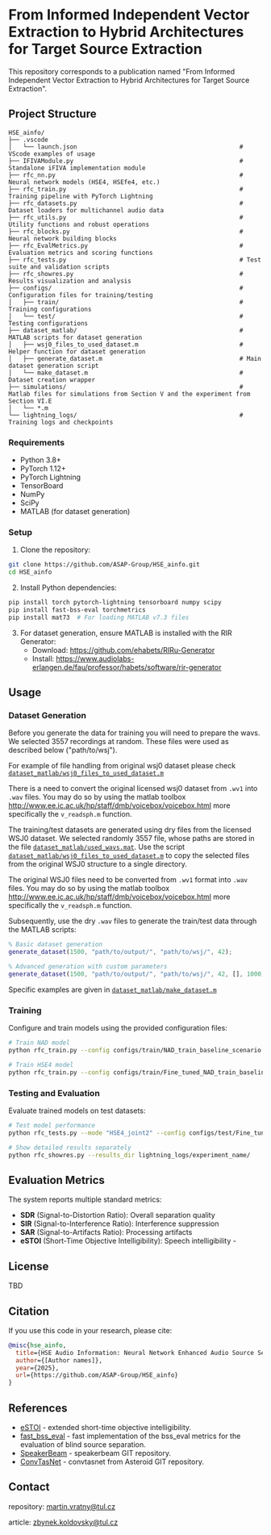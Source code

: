 # From Informed Independent Vector Extraction to Hybrid Architectures for Target Source Extraction

This repository corresponds to a publication named "From Informed Independent Vector Extraction to
Hybrid Architectures for Target Source Extraction".


## Project Structure

```
HSE_ainfo/
├── .vscode
│   └── launch.json                                             # VScode examples of usage
├── IFIVAModule.py                                              # Standalone iFIVA implementation module
├── rfc_nn.py                                                   # Neural network models (HSE4, HSEfe4, etc.)
├── rfc_train.py                                                # Training pipeline with PyTorch Lightning
├── rfc_datasets.py                                             # Dataset loaders for multichannel audio data
├── rfc_utils.py                                                # Utility functions and robust operations
├── rfc_blocks.py                                               # Neural network building blocks
├── rfc_EvalMetrics.py                                          # Evaluation metrics and scoring functions
├── rfc_tests.py                                                # Test suite and validation scripts
├── rfc_showres.py                                              # Results visualization and analysis
├── configs/                                                    # Configuration files for training/testing
│   ├── train/                                                  # Training configurations
│   └── test/                                                   # Testing configurations
├── dataset_matlab/                                             # MATLAB scripts for dataset generation
│   ├── wsj0_files_to_used_dataset.m                            # Helper function for dataset generation
│   ├── generate_dataset.m                                      # Main dataset generation script
│   └── make_dataset.m                                          # Dataset creation wrapper
├── simulations/                                                # Matlab files for simulations from Section V and the experiment from Section VI.E
│   └── *.m
└── lightning_logs/                                             # Training logs and checkpoints
```

### Requirements

- Python 3.8+
- PyTorch 1.12+
- PyTorch Lightning
- TensorBoard
- NumPy
- SciPy
- MATLAB (for dataset generation)

### Setup

1. Clone the repository:
```bash
git clone https://github.com/ASAP-Group/HSE_ainfo.git
cd HSE_ainfo
```

2. Install Python dependencies:
```bash
pip install torch pytorch-lightning tensorboard numpy scipy
pip install fast-bss-eval torchmetrics
pip install mat73  # For loading MATLAB v7.3 files
```

3. For dataset generation, ensure MATLAB is installed with the RIR Generator:
   - Download: https://github.com/ehabets/RIRu-Generator
   - Install: https://www.audiolabs-erlangen.de/fau/professor/habets/software/rir-generator

## Usage

### Dataset Generation
Before you generate the data for training you will need to prepare the wavs.
We selected 3557 recordings at random. These files were used as described below ("path/to/wsj").

For example of file handling from original wsj0 dataset please check [`dataset_matlab/wsj0_files_to_used_dataset.m`](dataset_matlab/wsj0_files_to_used_dataset.m)

There is a need to convert the original licensed wsj0 dataset from `.wv1` into `.wav` files.
You may do so by using the matlab toolbox http://www.ee.ic.ac.uk/hp/staff/dmb/voicebox/voicebox.html more specifically the `v_readsph.m` function.

The training/test datasets are generated using dry files from the licensed WSJ0 dataset. We selected randomly 3557 file, whose paths are stored in the file [`dataset_matlab/used_wavs.mat`](dataset_matlab/used_wavs.mat). Use the script [`dataset_matlab/wsj0_files_to_used_dataset.m`](dataset_matlab/wsj0_files_to_used_dataset.m) to copy the selected files from the original WSJ0 structure to a single directory.

The original WSJ0 files need to be converted from `.wv1` format into `.wav` files. You may do so by using the matlab toolbox http://www.ee.ic.ac.uk/hp/staff/dmb/voicebox/voicebox.html more specifically the `v_readsph.m` function.

Subsequently, use the dry `.wav` files to generate the train/test data through the MATLAB scripts:


```matlab
% Basic dataset generation
generate_dataset(1500, "path/to/output/", "path/to/wsj/", 42);

% Advanced generation with custom parameters
generate_dataset(1500, "path/to/output/", "path/to/wsj/", 42, [], 1000, 200, 300);
```

Specific examples are given in [`dataset_matlab/make_dataset.m`](dataset_matlab/make_dataset.m)

### Training

Configure and train models using the provided configuration files:

```bash
# Train NAD model
python rfc_train.py --config configs/train/NAD_train_baseline_scenario.json

# Train HSE4 model
python rfc_train.py --config configs/train/Fine_tuned_NAD_train_baseline_scenario.json
```

### Testing and Evaluation

Evaluate trained models on test datasets:

```bash
# Test model performance
python rfc_tests.py --mode "HSE4_joint2" --config configs/test/Fine_tuned_NAD_test_baseline_scenario.json

# Show detailed results separately
python rfc_showres.py --results_dir lightning_logs/experiment_name/
```

## Evaluation Metrics

The system reports multiple standard metrics:

- **SDR** (Signal-to-Distortion Ratio): Overall separation quality
- **SIR** (Signal-to-Interference Ratio): Interference suppression
- **SAR** (Signal-to-Artifacts Ratio): Processing artifacts
- **eSTOI** (Short-Time Objective Intelligibility): Speech intelligibility - 

## License

TBD

## Citation

If you use this code in your research, please cite:

```bibtex
@misc{hse_ainfo,
  title={HSE Audio Information: Neural Network Enhanced Audio Source Separation},
  author={[Author names]},
  year={2025},
  url={https://github.com/ASAP-Group/HSE_ainfo}
}
```

## References

- [eSTOI](https://ieeexplore.ieee.org/abstract/document/7539284) - extended short-time objective intelligibility.
- [fast_bss_eval](https://github.com/fakufaku/fast_bss_eval) - fast implementation of the bss_eval metrics for the evaluation of blind source separation.
- [SpeakerBeam](https://github.com/BUTSpeechFIT/speakerbeam) - speakerbeam GIT repository.
- [ConvTasNet](https://github.com/asteroid-team/asteroid/blob/master/asteroid/models/conv_tasnet.py) - convtasnet from Asteroid GIT repository.

## Contact
repository: martin.vratny@tul.cz

article: zbynek.koldovsky@tul.cz

